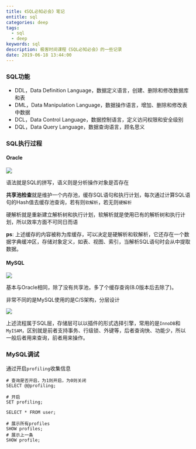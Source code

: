 ```yaml
---
title: 《SQL必知必会》笔记
entitle: sql
categories: deep
tags:
  - sql
  - deep
keywords: sql
description: 极客时间课程《SQL必知必会》的一些记录
date: 2019-06-18 13:44:00
---
```


### SQL功能

- DDL，Data Definition Language，数据定义语言，创建、删除和修改数据库和表
- DML，Data Manipulation Language，数据操作语言，增加、删除和修改表中数据
- DCL，Data Control Language，数据控制语言，定义访问权限和安全级别
- DQL，Data Query Language，数据查询语言，顾名思义

### SQL执行过程

#### Oracle

![](https://vissssa-imgs-1252712312.cos.ap-shanghai.myqcloud.com/hexo/oracle01.png)

语法就是SQL的拼写，语义则是分析操作对象是否存在

**共享池检查**就是维护一个内存池，缓存SQL语句和执行计划，每次通过计算SQL语句的Hash值去缓存池查询，若有则`软解析`，若无则`硬解析`

硬解析就是重新建立解析树和执行计划，软解析就是使用已有的解析树和执行计划，所以效率方面不可同日而语

**ps**: 上述缓存的内容被称为库缓存，可以决定是硬解析和软解析，它还存在一个数据字典缓冲区，存储对象定义，如表、视图、索引，当解析SQL语句时会从中提取数据。

#### MySQL

![](https://vissssa-imgs-1252712312.cos.ap-shanghai.myqcloud.com/hexo/mysql01.jpg)

基本与Oracle相同，除了没有共享池，多了个缓存查询(8.0版本后去除了)。

非常不同的是MySQL使用的是C/S架构，分层设计

![](https://vissssa-imgs-1252712312.cos.ap-shanghai.myqcloud.com/hexo/mysql02.png)

上述流程属于SQL层，存储层可以以插件的形式选择引擎，常用的是`InnoDB`和`MyISAM`，区别就是前者支持事务、行级锁、外键等，后者查询快、功能少，所以一般后者用来查询，前者用来操作。

### MySQL调试

通过开启`profiling`收集信息

```mysql
# 查询是否开启，为1则开启，为0则关闭
SELECT @@profiling;

# 开启
SET profiling;

SELECT * FROM user;

# 展示所有profiles
SHOW profiles;
# 展示上一条
SHOW profile;
```
